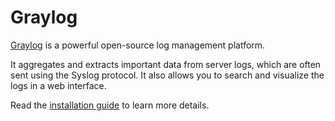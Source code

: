 # Graylog

[Graylog](https://graylog.org) is a powerful open-source log management platform.

It aggregates and extracts important data from server logs, which are often sent using the Syslog protocol. It also allows you to search and visualize the logs in a web interface.

Read the [installation guide](<https://github.com/jeanmorais/rocketchat-graylog-hook>) to learn more details.

